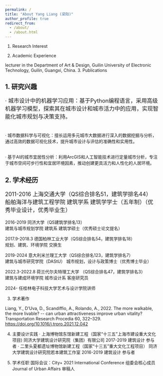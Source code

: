 ```yaml
---
permalink: /
title: "About Yang Liang (梁阳)"
author_profile: true
redirect_from: 
  - /about/
  - /about.html
---
```




1. Research Interest

2. Academic Experience

lecturer in the Department of Art & Design, Guilin University of Electronic Technology, Guilin, Guangxi, China. 
3. Publications



## **1. 研究兴趣**

<p style="font-size: 18px;">·  城市设计中的机器学习应用：基于Python编程语言，采用高级机器学习模型，探索其在城市设计和城市活力中的应用，实现智能化城市规划与决策支持。<br><br>

·  城市数据科学与可视化：擅长运用多元城市大数据进行深入的数据挖掘与分析，通过高效的数据可视化技术，提升城市设计与评估的准确性和实用性。<br><br>

·  基于AI的城市宜居性分析：利用ArcGIS和人工智能技术进行定量城市分析，专注于城市空间可步行性和宜居环境因素，推动创建更具活力和人性化的人居环境。</p>

## **2. 学术经历**

<p style="font-size: 18px;">2011-2016 上海交通大学（QS综合排名51，建筑学排名44）<br>
船舶海洋与建筑工程学院 建筑学系 建筑学学士（五年制）（优秀毕业设计，优秀毕业生）<br>
  
2016-2019 同济大学（QS建筑学排名13）<br>
建筑与城市规划学院 建筑系 建筑学硕士（优秀硕士论文提名）<br>

2017.9-2018.3 德国柏林工业大学（QS综合排名54，建筑学排名18）<br>
规划、建筑、环境学院 交换生

2019-2024 意大利米兰理工大学（QS综合排名123，建筑学排名7）<br>
建筑与城市研究学院（DAStU） 城市规划，设计与政策博士（优秀博士毕业）<br>

2022.3-2022.8 荷兰代尔夫特理工大学 （QS综合排名47，建筑学排名3）<br>
建筑与建成环境学院 城市设计系 客座研究员<br>

2024-     任桂林电子科技大学艺术与设计学院讲师</p>

3. 学术著作

Liang, Y., D’Uva, D., Scandiffio, A., Rolando, A., 2022. The more walkable, the more livable? -- can urban attractiveness improve urban vitality? Transportation Research Procedia 60, 322–329. https://doi.org/10.1016/j.trpro.2021.12.042

4. 主要设计实践
·  上海博物馆东馆新建工程（国家“十三五”上海市建设重大文化项目)
    同济大学建筑设计研究院（集团）有限公司 2017-2019 建筑设计 参与者
·  二里头夏都遗址博物馆新建工程（国家“十三五”重大文化工程项目）
    同济大学建筑设计研究院若本建筑工作室 2016-2019 建筑设计 参与者

5. 学术任职
国际会议：City+ 2021 International Conference 组委会核心成员
Journal of Urban Affairs 审稿人
